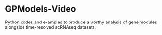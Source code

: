 # GPModels-Video
Python codes and examples to produce a worthy analysis of gene modules alongside time-resolved scRNAseq datasets. 
